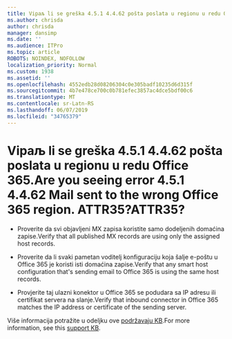 ```yaml
---
title: Viрaљ li se greška 4.5.1 4.4.62 pošta poslata u regionu u redu Office 365. ATTR35?
ms.author: chrisda
author: chrisda
manager: dansimp
ms.date: ''
ms.audience: ITPro
ms.topic: article
ROBOTS: NOINDEX, NOFOLLOW
localization_priority: Normal
ms.custom: 1938
ms.assetid: ''
ms.openlocfilehash: 4552edb28d08206304c0e305badf10235d6d315f
ms.sourcegitcommit: 4b7e478ce700c0b781efec3857ac4dce5bdf00c6
ms.translationtype: MT
ms.contentlocale: sr-Latn-RS
ms.lasthandoff: 06/07/2019
ms.locfileid: "34765379"
---
```

# <a name="are-you-seeing-error-451-4462-mail-sent-to-the-wrong-office-365-region-attr35"></a><span data-ttu-id="8e9ab-103">Viрaљ li se greška 4.5.1 4.4.62 pošta poslata u regionu u redu Office 365.</span><span class="sxs-lookup"><span data-stu-id="8e9ab-103">Are you seeing error 4.5.1 4.4.62 Mail sent to the wrong Office 365 region.</span></span> <span data-ttu-id="8e9ab-104">ATTR35?</span><span class="sxs-lookup"><span data-stu-id="8e9ab-104">ATTR35?</span></span>

- <span data-ttu-id="8e9ab-105">Proverite da svi objavljeni MX zapisa koristite samo dodeljenih domaćina zapise.</span><span class="sxs-lookup"><span data-stu-id="8e9ab-105">Verify that all published MX records are using only the assigned host records.</span></span>

- <span data-ttu-id="8e9ab-106">Proverite da li svaki pametan voditelj konfiguraciju koja šalje e-poštu u Office 365 je koristi isti domaćina zapise.</span><span class="sxs-lookup"><span data-stu-id="8e9ab-106">Verify that any smart host configuration that's sending email to Office 365 is using the same host records.</span></span>

- <span data-ttu-id="8e9ab-107">Provjerite taj ulazni konektor u Office 365 se podudara sa IP adresu ili certifikat servera na slanje.</span><span class="sxs-lookup"><span data-stu-id="8e9ab-107">Verify that inbound connector in Office 365 matches the IP address or certificate of the sending server.</span></span>

<span data-ttu-id="8e9ab-108">Više informacija potražite u odeljku ove [podržavaju KB](https://support.microsoft.com/help/4057301/attr35-response-code-when-mail-is-sent-to-eop-exo).</span><span class="sxs-lookup"><span data-stu-id="8e9ab-108">For more information, see this [support KB](https://support.microsoft.com/help/4057301/attr35-response-code-when-mail-is-sent-to-eop-exo).</span></span>
